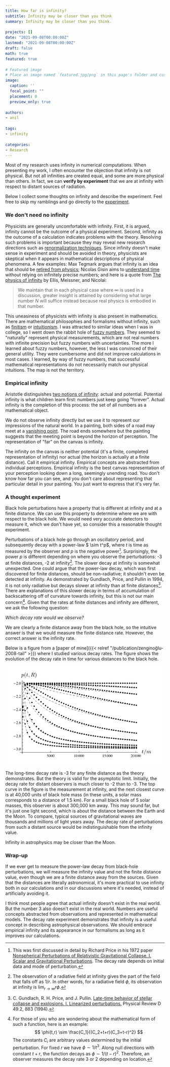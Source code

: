 ```yaml
---
title: How far is infinity?
subtitle: Infinity may be closer than you think
summary: Infinity may be closer than you think.

projects: []
date: "2021-09-08T00:00:00Z"
lastmod: "2021-09-08T00:00:00Z"
draft: false
math: true
featured: true

# Featured image
# Place an image named `featured.jpg/png` in this page's folder and customize its options here.
image:
  caption: ''
  focal_point: ""
  placement: 0
  preview_only: true

authors:
- anil

tags:
- infinity

categories:
- Research
---
```

Most of my research uses infinity in numerical computations. When presenting my work, I often encounter the objection that infinity is not physical. But not all infinities are created equal, and some are more physical than others. In fact, we can **verify by experiment** that we are at infinity with respect to distant sources of radiation.

Below I collect some thoughts on infinity and describe the experiment. Feel free to skip my ramblings and go directly to the [experiment](#a-thought-experiment).

### We don't need no infinity

Physicists are generally uncomfortable with infinity. First, it is argued, infinity cannot be the outcome of a physical experiment. Second, infinity as the outcome of a calculation indicates problems with the theory. Resolving such problems is important because they may reveal new research directions such as [renormalization techniques](https://en.wikipedia.org/wiki/Renormalization). Since infinity doesn't make sense in experiment and should be avoided in theory, physicists are skeptical when it appears in mathematical descriptions of physical phenomena. A few examples: Max Tegmark argues that infinity is an idea that should be [retired from physics](https://www.edge.org/response-detail/25344); Nicolas Gisin aims to [understand time](https://www.quantamagazine.org/does-time-really-flow-new-clues-come-from-a-century-old-approach-to-math-20200407/) without relying on infinitely precise numbers; and here is a quote from [The physics of infinity](https://www.nature.com/articles/s41567-018-0238-1) by Ellis, Meissner, and Nicolai:
>We maintain that in each physical case where $\infty$ is used in a discussion, greater insight is attained by considering what large number $N$ will suffice instead because real physics is embodied in that number.

This uneasiness of physicists with infinity is also present in mathematics. There are mathematical philosophies and formalisms without infinity, such as [finitism](https://en.wikipedia.org/wiki/Finitism) or [intuitionism](https://en.wikipedia.org/wiki/Intuitionism). I was attracted to similar ideas when I was in college, so I went down the rabbit hole of [fuzzy numbers](https://en.wikipedia.org/wiki/Fuzzy_number). They seemed to "naturally" represent physical measurements, which are not real numbers with infinite precision but fuzzy numbers with uncertainties. The more I learned about fuzzy numbers, however, the less I was convinced of their general utility. They were cumbersome and did not improve calculations in most cases. I learned, by way of fuzzy numbers, that successful mathematical representations do not necessarily match our physical intuitions. The map is not the territory.

### Empirical infinity
Aristotle distinguishes [two notions of infinity](https://en.wikipedia.org/wiki/Actual_infinity): actual and potential. Potential infinity is what children learn first: numbers just keep going "forever". Actual infinity is the completion of this process: the set of all numbers as a mathematical object.

We do not observe infinity directly but we use it to represent our impressions of the natural world. In a painting, both sides of a road may meet at a [vanishing point](https://en.wikipedia.org/wiki/Vanishing_point). The road ends somewhere but the painting suggests that the meeting point is beyond the horizon of perception. The representation of "far" on the canvas is infinity. 

The infinity on the canvas is neither potential (it's a finite, completed representation of infinity) nor actual (the horizon is actually at a finite distance). Call it empirical infinity. Empirical concepts are abstracted from individual perceptions. Empirical infinity is the best canvas representation of your perception looking down a long, seemingly unending road. You don't know how far you can see, and you don't care about representing that particular detail in your painting. You just want to express that it's very far.

### A thought experiment

Black hole perturbations have a property that is different at infinity and at a finite distance. We can use this property to determine where we are with respect to the black hole. We would need very accurate detectors to measure it, which we don't have yet, so consider this a reasonable thought experiment.

Perturbations of a black hole go through an oscillatory period, and subsequently decay with a power-law $ \sim t^p$, where $t$ is time as measured by the observer and $p$ is the negative power[^2]. Surprisingly, the power $p$ is different depending on where you observe the perturbations: -3 at finite distances, -2 at infinity[^1]. The slower decay at infinity is somewhat unexpected. One could argue that the power-law decay, which was first discovered for finite distances, should be non-radiative; it shouldn't even be detected at infinity. As demonstrated by Gundlach, Price, and Pullin in 1994, it is not only radiative but decays slower at infinity than at finite distances[^3]. There are explanations of this slower decay in terms of accumulation of backscattering off of curvature towards infinity, but this is not our main concern[^4]. Given that the rates at finite distances and infinity are different, we ask the following question:

*Which decay rate would we observe?*

We are clearly a finite distance away from the black hole, so the intuitive answer is that we would measure the finite distance rate. However, the correct answer is the infinity rate.

Below is a figure from a [paper of mine]({{< relref "/publication/zenginoğlu-2008-tail" >}}) where I studied various decay rates. The figure shows the evolution of the decay rate in time for various distances to the black hole.

![Decay rates by distance](featured.png "Decay rates in time at various distances from the source.")

The long-time decay rate is -3 for any finite distance as the theory demonstrates. But the theory is valid for the asymptotic limit. Initially, the decay rate for distant observers is much closer to -2 than to -3. The top curve in the figure is the measurement at infinity, and the next closest curve is at 40,000 units of black hole mass (in these units, a solar mass corresponds to a distance of 1.5 km). For a small black hole of 5 solar masses, this observer is about 300,000 km away. This may sound far, but it's just one light second, which is about the distance between the Earth and the Moon. To compare, typical sources of gravitational waves are thousands and millions of light years away. The decay rate of perturbations from such a distant source would be indistinguishable from the infinity value. 

Infinity in astrophysics may be closer than the Moon.

### Wrap-up

If we ever get to measure the power-law decay from black-hole perturbations, we will measure the infinity value and not the finite distance value, even though we are a finite distance away from the sources. Given that the distances are literally astronomical, it's more practical to use infinity both in our calculations and in our discussions where it's needed, instead of artificially avoiding it.

I think most people agree that actual infinity doesn't exist in the real world. But the number 3 also doesn't exist in the real world. Numbers are useful concepts abstracted from observations and represented in mathematical models. The decay rate experiment demonstrates that infinity is a useful concept in describing astrophysical observations. We should embrace empirical infinity and its appearance in our formalisms as long as it improves our calculations.

[^1]: The observation of a radiative field at infinity gives the part of the field that falls off as $1/r$. In other words, for a radiative field $\phi$, its observation at infinity is $\lim_{r\to\infty} r \phi$.
[^2]: This was first discussed in detail by Richard Price in his 1972 paper [Nonspherical Perturbations of Relativistic Gravitational Collapse. I. Scalar and Gravitational Perturbations](https://journals.aps.org/prd/abstract/10.1103/PhysRevD.5.2419). The decay rate depends on initial data and mode of perturbation.
[^3]: C. Gundlach, R. H. Price, and J. Pullin. [Late-time behavior of stellar collapse and explosions. I. Linearized perturbations.](https://journals.aps.org/prd/abstract/10.1103/PhysRevD.49.883) Physical Review D 49.2, 883 (1994).
[^4]: For those of you who are wondering about the mathematical form of such a function, here is an example:
$$ \phi(t,r) \sim \frac{C_1}{(C_2+t+r)(C_3+t-r)^2} $$
The constants $C_i$ are arbitrary values determined by the initial perturbation. For fixed $r$ we have $\phi\sim 1/t^3$. Along null directions with constant $t+r$, the function decays as $\phi\sim 1/(t-r)^2$. Therefore, an observer measures the decay rate $3$ or $2$ depending on location. 